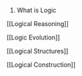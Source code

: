 1.  What is Logic 


[[Logical Reasoning]]

[[Logic Evolution]]

[[Logical Structures]]

[[Logical Construction]]

